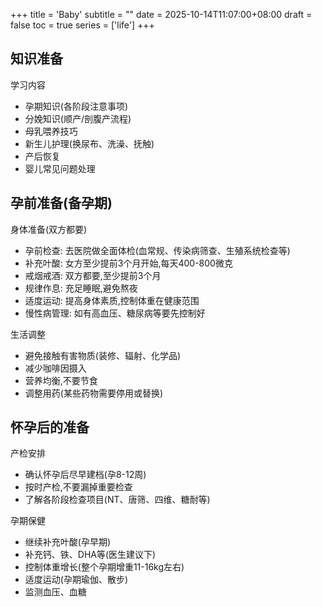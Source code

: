 +++
title = 'Baby'
subtitle = ""
date = 2025-10-14T11:07:00+08:00
draft = false
toc = true
series = ['life']
+++



## 知识准备

学习内容

- 孕期知识(各阶段注意事项)
- 分娩知识(顺产/剖腹产流程)
- 母乳喂养技巧
- 新生儿护理(换尿布、洗澡、抚触)
- 产后恢复
- 婴儿常见问题处理

## 孕前准备(备孕期)

身体准备(双方都要)

- 孕前检查: 去医院做全面体检(血常规、传染病筛查、生殖系统检查等)
- 补充叶酸: 女方至少提前3个月开始,每天400-800微克
- 戒烟戒酒: 双方都要,至少提前3个月
- 规律作息: 充足睡眠,避免熬夜
- 适度运动: 提高身体素质,控制体重在健康范围
- 慢性病管理: 如有高血压、糖尿病等要先控制好

生活调整

- 避免接触有害物质(装修、辐射、化学品)
- 减少咖啡因摄入
- 营养均衡,不要节食
- 调整用药(某些药物需要停用或替换)


## 怀孕后的准备

产检安排

- 确认怀孕后尽早建档(孕8-12周)
- 按时产检,不要漏掉重要检查
- 了解各阶段检查项目(NT、唐筛、四维、糖耐等)

孕期保健

- 继续补充叶酸(孕早期)
- 补充钙、铁、DHA等(医生建议下)
- 控制体重增长(整个孕期增重11-16kg左右)
- 适度运动(孕期瑜伽、散步)
- 监测血压、血糖

